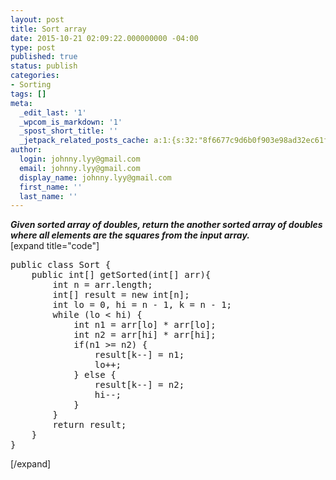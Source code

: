 ```yaml
---
layout: post
title: Sort array
date: 2015-10-21 02:09:22.000000000 -04:00
type: post
published: true
status: publish
categories:
- Sorting
tags: []
meta:
  _edit_last: '1'
  _wpcom_is_markdown: '1'
  _spost_short_title: ''
  _jetpack_related_posts_cache: a:1:{s:32:"8f6677c9d6b0f903e98ad32ec61f8deb";a:2:{s:7:"expires";i:1455545613;s:7:"payload";a:3:{i:0;a:1:{s:2:"id";i:149;}i:1;a:1:{s:2:"id";i:936;}i:2;a:1:{s:2:"id";i:139;}}}}
author:
  login: johnny.lyy@gmail.com
  email: johnny.lyy@gmail.com
  display_name: johnny.lyy@gmail.com
  first_name: ''
  last_name: ''
---
```

<p><strong><em>Given sorted array of doubles, return the another sorted array of doubles where all elements are the squares from the input array.</em></strong><br />
[expand title="code"]</p>
<pre>
public class Sort {
    public int[] getSorted(int[] arr){
        int n = arr.length;
        int[] result = new int[n];
        int lo = 0, hi = n - 1, k = n - 1;
        while (lo < hi) {
            int n1 = arr[lo] * arr[lo];
            int n2 = arr[hi] * arr[hi];
            if(n1 >= n2) {
                result[k--] = n1;
                lo++;
            } else {
                result[k--] = n2;
                hi--;
            }
        }
        return result;
    }
}
</pre>
<p>[/expand]</p>

